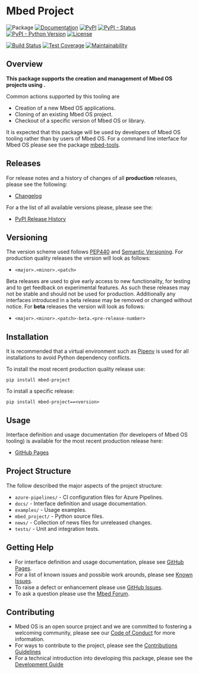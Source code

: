 # Mbed Project

![Package](https://img.shields.io/badge/Package-mbed--project-lightgrey)
[![Documentation](https://img.shields.io/badge/Documentation-GitHub_Pages-blue)](https://armmbed.github.io/mbed-project)
[![PyPI](https://img.shields.io/pypi/v/mbed-project)](https://pypi.org/project/mbed-project/)
[![PyPI - Status](https://img.shields.io/pypi/status/mbed-project)](https://pypi.org/project/mbed-project/)
[![PyPI - Python Version](https://img.shields.io/pypi/pyversions/mbed-project)](https://pypi.org/project/mbed-project/)
[![License](https://img.shields.io/badge/License-Apache%202.0-blue.svg)](https://github.com/ARMmbed/mbed-project/blob/master/LICENSE)

[![Build Status](https://dev.azure.com/mbed-tools/mbed-project/_apis/build/status/Build%20and%20Release?branchName=master&stageName=CI%20Checkpoint)](https://dev.azure.com/mbed-tools/mbed-project/_build/latest?definitionId=TODO_AZURE&branchName=master)
[![Test Coverage](https://codecov.io/gh/ARMmbed/mbed-project/branch/master/graph/badge.svg)](https://codecov.io/gh/ARMmbed/mbed-project)
[![Maintainability]()](TODO_CODE_CLIMATE)

## Overview

**This package supports the creation and management of Mbed OS projects using .**

Common actions supported by this tooling are
- Creation of a new Mbed OS applications.
- Cloning of an existing Mbed OS project.
- Checkout of a specific version of Mbed OS or library.

It is expected that this package will be used by developers of Mbed OS tooling rather than by users of Mbed OS. For
a command line interface for Mbed OS please see the package [mbed-tools](https://github.com/ARMmbed/mbed-tools).

## Releases

For release notes and a history of changes of all **production** releases, please see the following:

- [Changelog](https://github.com/ARMmbed/mbed-project/blob/master/CHANGELOG.md)

For a the list of all available versions please, please see the:

- [PyPI Release History](https://pypi.org/project/mbed-project/#history)

## Versioning

The version scheme used follows [PEP440](https://www.python.org/dev/peps/pep-0440/) and 
[Semantic Versioning](https://semver.org/). For production quality releases the version will look as follows:

- `<major>.<minor>.<patch>`

Beta releases are used to give early access to new functionality, for testing and to get feedback on experimental 
features. As such these releases may not be stable and should not be used for production. Additionally any interfaces
introduced in a beta release may be removed or changed without notice. For **beta** releases the version will look as
follows:

- `<major>.<minor>.<patch>-beta.<pre-release-number>`

## Installation

It is recommended that a virtual environment such as [Pipenv](https://github.com/pypa/pipenv/blob/master/README.md) is
used for all installations to avoid Python dependency conflicts.

To install the most recent production quality release use:

```
pip install mbed-project
```

To install a specific release:

```
pip install mbed-project==<version>
```

## Usage

Interface definition and usage documentation (for developers of Mbed OS tooling) is available for the most recent
production release here:

- [GitHub Pages](https://armmbed.github.io/mbed-project)

## Project Structure

The follow described the major aspects of the project structure:

- `azure-pipelines/` - CI configuration files for Azure Pipelines.
- `docs/` - Interface definition and usage documentation.
- `examples/` - Usage examples.
- `mbed_project/` - Python source files.
- `news/` - Collection of news files for unreleased changes.
- `tests/` - Unit and integration tests.

## Getting Help

- For interface definition and usage documentation, please see [GitHub Pages](https://armmbed.github.io/mbed-project).
- For a list of known issues and possible work arounds, please see [Known Issues](KNOWN_ISSUES.md).
- To raise a defect or enhancement please use [GitHub Issues](https://github.com/ARMmbed/mbed-project/issues).
- To ask a question please use the [Mbed Forum](https://forums.mbed.com/).

## Contributing

- Mbed OS is an open source project and we are committed to fostering a welcoming community, please see our
  [Code of Conduct](https://github.com/ARMmbed/mbed-project/blob/master/CODE_OF_CONDUCT.md) for more information.
- For ways to contribute to the project, please see the [Contributions Guidelines](https://github.com/ARMmbed/mbed-project/blob/master/CONTRIBUTING.md)
- For a technical introduction into developing this package, please see the [Development Guide](https://github.com/ARMmbed/mbed-project/blob/master/DEVELOPMENT.md)
